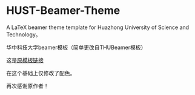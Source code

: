 # HUST-Beamer-Theme
A LaTeX beamer theme template for Huazhong University of Science and Technology。

华中科技大学beamer模板（简单更改自THUBeamer模板）

这是[原模板链接](https://github.com/tuna/THU-Beamer-Theme)

在这个基础上仅修改了配色。

再次感谢原作者！
